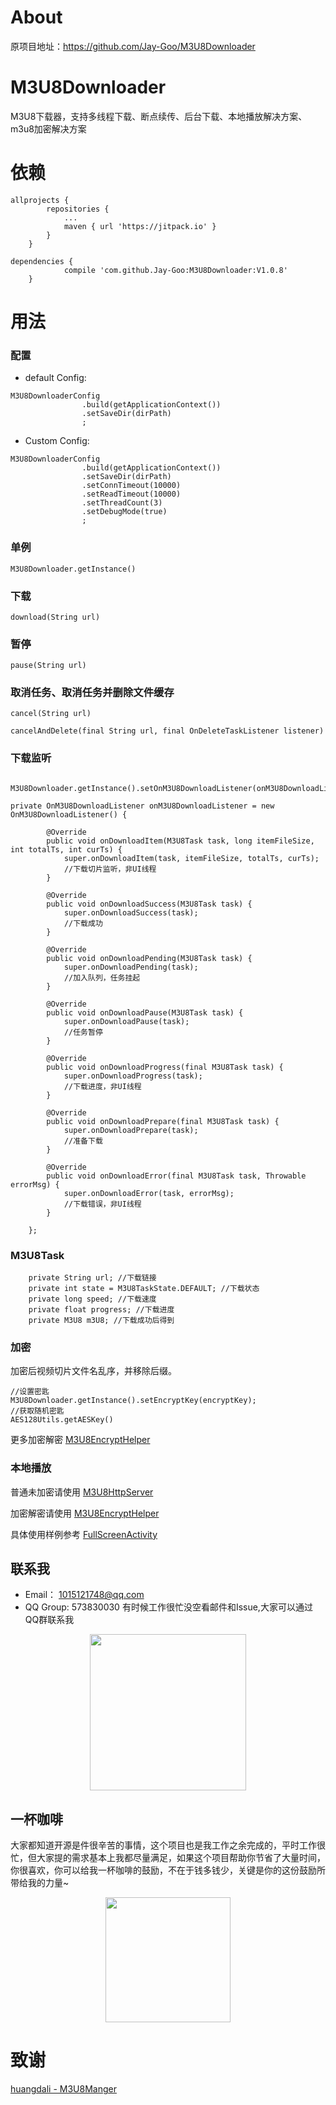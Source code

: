 # About
原项目地址：https://github.com/Jay-Goo/M3U8Downloader

# M3U8Downloader
M3U8下载器，支持多线程下载、断点续传、后台下载、本地播放解决方案、m3u8加密解决方案
# 依赖

```
allprojects {
		repositories {
			...
			maven { url 'https://jitpack.io' }
		}
	}
	
dependencies {
	        compile 'com.github.Jay-Goo:M3U8Downloader:V1.0.8'
	}
```

# 用法
### 配置
* default Config: 
```
M3U8DownloaderConfig
                .build(getApplicationContext())
                .setSaveDir(dirPath)
                ;
```
* Custom Config: 
```
M3U8DownloaderConfig
                .build(getApplicationContext())
                .setSaveDir(dirPath)
                .setConnTimeout(10000)
                .setReadTimeout(10000)
                .setThreadCount(3)
                .setDebugMode(true)
                ;
```

### 单例
`M3U8Downloader.getInstance()`

### 下载
  `download(String url)`

### 暂停
 `pause(String url)`

### 取消任务、取消任务并删除文件缓存
  `cancel(String url)`

`cancelAndDelete(final String url, final OnDeleteTaskListener listener)`

### 下载监听

```
        M3U8Downloader.getInstance().setOnM3U8DownloadListener(onM3U8DownloadListener);

private OnM3U8DownloadListener onM3U8DownloadListener = new OnM3U8DownloadListener() {

        @Override
        public void onDownloadItem(M3U8Task task, long itemFileSize, int totalTs, int curTs) {
            super.onDownloadItem(task, itemFileSize, totalTs, curTs);
            //下载切片监听，非UI线程
        }

        @Override
        public void onDownloadSuccess(M3U8Task task) {
            super.onDownloadSuccess(task);
            //下载成功
        }

        @Override
        public void onDownloadPending(M3U8Task task) {
            super.onDownloadPending(task);
            //加入队列，任务挂起
        }

        @Override
        public void onDownloadPause(M3U8Task task) {
            super.onDownloadPause(task);
            //任务暂停
        }

        @Override
        public void onDownloadProgress(final M3U8Task task) {
            super.onDownloadProgress(task);
            //下载进度，非UI线程
        }

        @Override
        public void onDownloadPrepare(final M3U8Task task) {
            super.onDownloadPrepare(task);
            //准备下载
        }

        @Override
        public void onDownloadError(final M3U8Task task, Throwable errorMsg) {
            super.onDownloadError(task, errorMsg);
            //下载错误，非UI线程
        }

    };
```

### M3U8Task

```
    private String url; //下载链接
    private int state = M3U8TaskState.DEFAULT; //下载状态
    private long speed; //下载速度
    private float progress; //下载进度
    private M3U8 m3U8; //下载成功后得到
```
### 加密
加密后视频切片文件名乱序，并移除后缀。
```
//设置密匙
M3U8Downloader.getInstance().setEncryptKey(encryptKey);
//获取随机密匙
AES128Utils.getAESKey()
```

更多加密解密 [M3U8EncryptHelper](https://github.com/Jay-Goo/M3U8Downloader/blob/master/library/src/main/java/jaygoo/library/m3u8downloader/M3U8EncryptHelper.java)

### 本地播放
普通未加密请使用 [M3U8HttpServer](https://github.com/Jay-Goo/M3U8HttpServer) 

 加密解密请使用 [M3U8EncryptHelper](https://github.com/Jay-Goo/M3U8Downloader/blob/master/library/src/main/java/jaygoo/library/m3u8downloader/M3U8EncryptHelper.java)
 
具体使用样例参考  [FullScreenActivity](https://github.com/Jay-Goo/M3U8Downloader/blob/master/app/src/main/java/jaygoo/m3u8downloader/FullScreenActivity.java)

## 联系我

- Email： 1015121748@qq.com
- QQ Group: 573830030 有时候工作很忙没空看邮件和Issue,大家可以通过QQ群联系我
<div style="text-align: center;">
<img src="https://github.com/Jay-Goo/RangeSeekBar/blob/master/Gif/qq.png" style="margin: 0 auto;" height="250px"/>
</div>

## 一杯咖啡

大家都知道开源是件很辛苦的事情，这个项目也是我工作之余完成的，平时工作很忙，但大家提的需求基本上我都尽量满足，如果这个项目帮助你节省了大量时间，你很喜欢，你可以给我一杯咖啡的鼓励，不在于钱多钱少，关键是你的这份鼓励所带给我的力量~
<div style="text-align: center;">
<img src="https://github.com/Jay-Goo/RangeSeekBar/blob/master/Gif/pay.png" height="200px"/>
</div>

# 致谢
[huangdali - M3U8Manger](https://github.com/huangdali/M3U8Manger)
